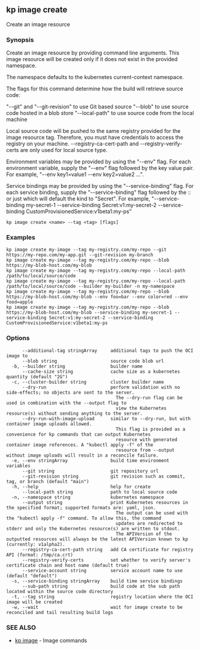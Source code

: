 ## kp image create

Create an image resource

### Synopsis

Create an image resource by providing command line arguments.
This image resource will be created only if it does not exist in the provided namespace.

The namespace defaults to the kubernetes current-context namespace.

The flags for this command determine how the build will retrieve source code:

  "--git" and "--git-revision" to use Git based source
  "--blob" to use source code hosted in a blob store
  "--local-path" to use source code from the local machine

Local source code will be pushed to the same registry provided for the image resource tag.
Therefore, you must have credentials to access the registry on your machine.
--registry-ca-cert-path and --registry-verify-certs are only used for local source type.

Environment variables may be provided by using the "--env" flag.
For each environment variable, supply the "--env" flag followed by the key value pair.
For example, "--env key1=value1 --env key2=value2 ...".

Service bindings may be provided by using the "--service-binding" flag.
For each service binding, supply the "--service-binding" flag followed by the <KIND>:<APIVERSION>:<NAME> or just <NAME> which will default the kind to "Secret".
For example, "--service-binding my-secret-1 --service-binding Secret:v1:my-secret-2 --service-binding CustomProvisionedService:v1beta1:my-ps"

```
kp image create <name> --tag <tag> [flags]
```

### Examples

```
kp image create my-image --tag my-registry.com/my-repo --git https://my-repo.com/my-app.git --git-revision my-branch
kp image create my-image --tag my-registry.com/my-repo --blob https://my-blob-host.com/my-blob
kp image create my-image --tag my-registry.com/my-repo --local-path /path/to/local/source/code
kp image create my-image --tag my-registry.com/my-repo --local-path /path/to/local/source/code --builder my-builder -n my-namespace
kp image create my-image --tag my-registry.com/my-repo --blob https://my-blob-host.com/my-blob --env foo=bar --env color=red --env food=apple
kp image create my-image --tag my-registry.com/my-repo --blob https://my-blob-host.com/my-blob --service-binding my-secret-1 --service-binding Secret:v1:my-secret-2 --service-binding CustomProvisionedService:v1beta1:my-ps
```

### Options

```
      --additional-tag stringArray     additional tags to push the OCI image to
      --blob string                    source code blob url
  -b, --builder string                 builder name
      --cache-size string              cache size as a kubernetes quantity (default "2G")
  -c, --cluster-builder string         cluster builder name
      --dry-run                        perform validation with no side-effects; no objects are sent to the server.
                                         The --dry-run flag can be used in combination with the --output flag to
                                         view the Kubernetes resource(s) without sending anything to the server.
      --dry-run-with-image-upload      similar to --dry-run, but with container image uploads allowed.
                                         This flag is provided as a convenience for kp commands that can output Kubernetes
                                         resource with generated container image references. A "kubectl apply -f" of the
                                         resource from --output without image uploads will result in a reconcile failure.
  -e, --env stringArray                build time environment variables
      --git string                     git repository url
      --git-revision string            git revision such as commit, tag, or branch (default "main")
  -h, --help                           help for create
      --local-path string              path to local source code
  -n, --namespace string               kubernetes namespace
      --output string                  print Kubernetes resources in the specified format; supported formats are: yaml, json.
                                         The output can be used with the "kubectl apply -f" command. To allow this, the command
                                         updates are redirected to stderr and only the Kubernetes resource(s) are written to stdout.
                                         The APIVersion of the outputted resources will always be the latest APIVersion known to kp (currently: v1alpha2).
      --registry-ca-cert-path string   add CA certificate for registry API (format: /tmp/ca.crt)
      --registry-verify-certs          set whether to verify server's certificate chain and host name (default true)
      --service-account string         service account name to use (default "default")
  -s, --service-binding stringArray    build time service bindings
      --sub-path string                build code at the sub path located within the source code directory
  -t, --tag string                     registry location where the OCI image will be created
  -w, --wait                           wait for image create to be reconciled and tail resulting build logs
```

### SEE ALSO

* [kp image](kp_image.md)	 - Image commands

